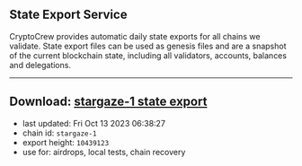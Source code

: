 ## State Export Service
CryptoCrew provides automatic daily state exports for all chains we validate. State export files can be used as genesis files and are a snapshot of the current blockchain state, including all validators, accounts, balances and delegations.

---
**Download: [stargaze-1 state export](https://dl.ccvalidators.com/SERVICE/stargaze/stargaze-1_export_10439123.json)**
---

- last updated: Fri Oct 13 2023 06:38:27
- chain id: `stargaze-1`
- export height: `10439123`
- use for: airdrops, local tests, chain recovery
